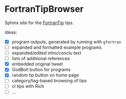 # FortranTipBrowser

Sphinx site for the [FortranTip](https://twitter.com/fortrantip) tips.

Ideas:
* [x] program outputs, generated by running with `gfortran`
* [ ] expanded and formatted example programs
* [ ] expanded/edited intro/conclu text
* [ ] lists of additional references
* [x] embedded original tweet
* [x] GodBolt button for programs
* [x] random tip button on home page
* [ ] category/tag-based browsing of tips
* [ ] cl tips with Rich
* [ ] ...
